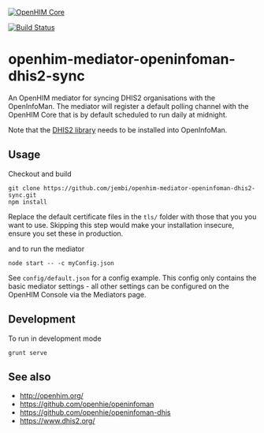 [![OpenHIM Core](https://img.shields.io/badge/openhim--core-1.4%2B-brightgreen.svg)](http://openhim.readthedocs.org/en/latest/user-guide/versioning.html)

[![Build Status](https://travis-ci.org/jembi/openhim-mediator-openinfoman-dhis2-sync.svg?branch=master)](https://travis-ci.org/jembi/openhim-mediator-openinfoman-dhis2-sync)

# openhim-mediator-openinfoman-dhis2-sync
An OpenHIM mediator for syncing DHIS2 organisations with the OpenInfoMan. The mediator will register a default polling channel with the OpenHIM Core that is by default scheduled to run daily at midnight.

Note that the [DHIS2 library](https://github.com/openhie/openinfoman-dhis) needs to be installed into OpenInfoMan.

## Usage
Checkout and build
```
git clone https://github.com/jembi/openhim-mediator-openinfoman-dhis2-sync.git
npm install
```

Replace the default certificate files in the `tls/` folder with those that you you want to use. Skipping this step would make your installation insecure, ensure you set these in production.

and to run the mediator
```
node start -- -c myConfig.json
```

See `config/default.json` for a config example. This config only contains the basic mediator settings - all other settings can be configured on the OpenHIM Console via the Mediators page.

## Development
To run in development mode
```
grunt serve
```

## See also
* http://openhim.org/
* https://github.com/openhie/openinfoman
* https://github.com/openhie/openinfoman-dhis
* https://www.dhis2.org/
